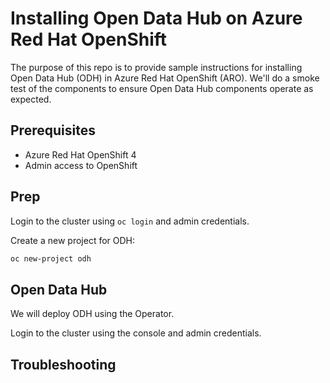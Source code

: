 # Installing Open Data Hub on Azure Red Hat OpenShift

The purpose of this repo is to provide sample instructions for installing Open Data Hub (ODH) in Azure Red Hat OpenShift (ARO).  We'll do a smoke test of the components to ensure Open Data Hub components operate as expected.

## Prerequisites

* Azure Red Hat OpenShift 4
* Admin access to OpenShift

## Prep

Login to the cluster using `oc login` and admin credentials.

Create a new project for ODH:

```bash
oc new-project odh
```

## Open Data Hub

We will deploy ODH using the Operator.

Login to the cluster using the console and admin credentials.



## Troubleshooting

